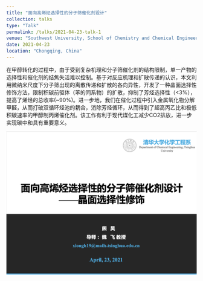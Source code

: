 ```yaml
---
title: "面向高烯烃选择性的分子筛催化剂设计"
collection: talks
type: "Talk"
permalink: /talks/2021-04-23-talk-1
venue: "Southwest University, School of Chemistry and Chemical Engineering"
date: 2021-04-23
location: "Chongqing, China"
---
```


在甲醇转化的过程中，由于受到复杂机理和分子筛催化剂的结构限制，单一产物的选择性和催化剂的结焦失活难以控制。基于对反应机理和扩散传递的认识，本文利用微纳米尺度下分子筛出现的离散传递和扩散的各向异性，开发了一种晶面选择性修饰方法，限制积碳前驱体（苯的同系物）的扩散，抑制了芳烃选择性（<3%），提高了烯烃的总收率(~90%)。进一步地，我们在催化过程中引入金属氧化物分解甲醛，从而打破双循环烃池的耦合，消除芳烃循环，从而得到了超高丙乙比和极低积碳速率的甲醇制丙烯催化剂。该工作有利于现代煤化工减少CO2排放，进一步实现碳中和具有重要意义。

![presentation1](presentation1-5186010.png)

